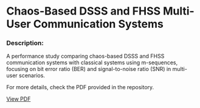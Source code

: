 # Chaos-Based DSSS and FHSS Multi-User Communication Systems

### Description:
A performance study comparing chaos-based DSSS and FHSS communication systems with classical systems using m-sequences, focusing on bit error ratio (BER) and signal-to-noise ratio (SNR) in multi-user scenarios.

For more details, check the PDF provided in the repository.

[View PDF](Performance_study_of_chaos-based_DSSS_and_FHSS_multi-user_communication_systems.pdf)
